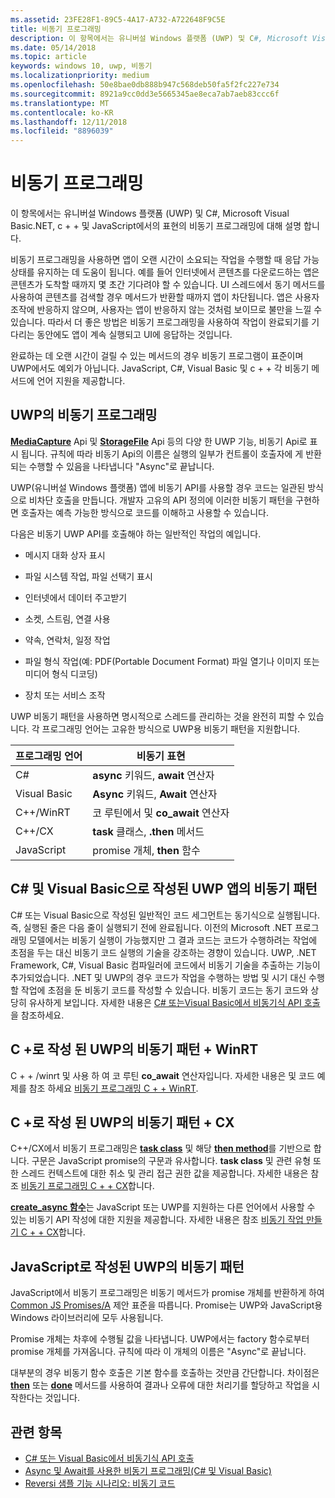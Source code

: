 ```yaml
---
ms.assetid: 23FE28F1-89C5-4A17-A732-A722648F9C5E
title: 비동기 프로그래밍
description: 이 항목에서는 유니버설 Windows 플랫폼 (UWP) 및 C#, Microsoft Visual Basic.NET, c + + 및 JavaScript에서의 표현의 비동기 프로그래밍에 대해 설명 합니다.
ms.date: 05/14/2018
ms.topic: article
keywords: windows 10, uwp, 비동기
ms.localizationpriority: medium
ms.openlocfilehash: 50e8bae0db888b947c568deb50fa5f2fc227e734
ms.sourcegitcommit: 8921a9cc0dd3e5665345ae8eca7ab7aeb83ccc6f
ms.translationtype: MT
ms.contentlocale: ko-KR
ms.lasthandoff: 12/11/2018
ms.locfileid: "8896039"
---
```

# <a name="asynchronous-programming"></a>비동기 프로그래밍
이 항목에서는 유니버설 Windows 플랫폼 (UWP) 및 C#, Microsoft Visual Basic.NET, c + + 및 JavaScript에서의 표현의 비동기 프로그래밍에 대해 설명 합니다.

비동기 프로그래밍을 사용하면 앱이 오랜 시간이 소요되는 작업을 수행할 때 응답 가능 상태를 유지하는 데 도움이 됩니다. 예를 들어 인터넷에서 콘텐츠를 다운로드하는 앱은 콘텐츠가 도착할 때까지 몇 초간 기다려야 할 수 있습니다. UI 스레드에서 동기 메서드를 사용하여 콘텐츠를 검색할 경우 메서드가 반환할 때까지 앱이 차단됩니다. 앱은 사용자 조작에 반응하지 않으며, 사용자는 앱이 반응하지 않는 것처럼 보이므로 불만을 느낄 수 있습니다. 따라서 더 좋은 방법은 비동기 프로그래밍을 사용하여 작업이 완료되기를 기다리는 동안에도 앱이 계속 실행되고 UI에 응답하는 것입니다.

완료하는 데 오랜 시간이 걸릴 수 있는 메서드의 경우 비동기 프로그램이 표준이며 UWP에서도 예외가 아닙니다. JavaScript, C#, Visual Basic 및 c + + 각 비동기 메서드에 언어 지원을 제공합니다.

## <a name="asynchronous-programming-in-the-uwp"></a>UWP의 비동기 프로그래밍
[**MediaCapture**](https://msdn.microsoft.com/library/windows/apps/BR241124) Api 및 [**StorageFile**](https://msdn.microsoft.com/library/windows/apps/BR227171) Api 등의 다양 한 UWP 기능, 비동기 Api로 표시 됩니다. 규칙에 따라 비동기 Api의 이름은 실행의 일부가 컨트롤이 호출자에 게 반환 되는 수행할 수 있음을 나타냅니다 "Async"로 끝납니다.

UWP(유니버설 Windows 플랫폼) 앱에 비동기 API를 사용할 경우 코드는 일관된 방식으로 비차단 호출을 만듭니다. 개발자 고유의 API 정의에 이러한 비동기 패턴을 구현하면 호출자는 예측 가능한 방식으로 코드를 이해하고 사용할 수 있습니다.

다음은 비동기 UWP API를 호출해야 하는 일반적인 작업의 예입니다.

-   메시지 대화 상자 표시

-   파일 시스템 작업, 파일 선택기 표시

-   인터넷에서 데이터 주고받기

-   소켓, 스트림, 연결 사용

-   약속, 연락처, 일정 작업

-   파일 형식 작업(예: PDF(Portable Document Format) 파일 열기나 이미지 또는 미디어 형식 디코딩)

-   장치 또는 서비스 조작

UWP 비동기 패턴을 사용하면 명시적으로 스레드를 관리하는 것을 완전히 피할 수 있습니다. 각 프로그래밍 언어는 고유한 방식으로 UWP용 비동기 패턴을 지원합니다.

| 프로그래밍 언어 | 비동기 표현           |
|----------------------|---------------------------------------|
| C#                   | **async** 키워드, **await** 연산자 |
| Visual Basic         | **Async** 키워드, **Await** 연산자 |
| C++/WinRT            | 코 루틴에서 및 **co_await** 연산자  |
| C++/CX               | **task** 클래스, **.then** 메서드      |
| JavaScript           | promise 개체, **then** 함수     |

## <a name="asynchronous-patterns-in-uwp-using-c-and-visual-basic"></a>C# 및 Visual Basic으로 작성된 UWP 앱의 비동기 패턴
C# 또는 Visual Basic으로 작성된 일반적인 코드 세그먼트는 동기식으로 실행됩니다. 즉, 실행된 줄은 다음 줄이 실행되기 전에 완료됩니다. 이전의 Microsoft .NET 프로그래밍 모델에서는 비동기 실행이 가능했지만 그 결과 코드는 코드가 수행하려는 작업에 초점을 두는 대신 비동기 코드 실행의 기술을 강조하는 경향이 있습니다. UWP, .NET Framework, C#, Visual Basic 컴파일러에 코드에서 비동기 기술을 추출하는 기능이 추가되었습니다. .NET 및 UWP의 경우 코드가 작업을 수행하는 방법 및 시기 대신 수행할 작업에 초점을 둔 비동기 코드를 작성할 수 있습니다. 비동기 코드는 동기 코드와 상당히 유사하게 보입니다. 자세한 내용은 [C# 또는Visual Basic에서 비동기식 API 호출](call-asynchronous-apis-in-csharp-or-visual-basic.md)을 참조하세요.

## <a name="asynchronous-patterns-in-uwp-with-cwinrt"></a>C +로 작성 된 UWP의 비동기 패턴 + WinRT
C + + /winrt 및 사용 하 여 코 루틴 **co_await** 연산자입니다. 자세한 내용은 및 코드 예제를 참조 하세요 [비동기 프로그래밍 C + + WinRT](../cpp-and-winrt-apis/concurrency.md).

## <a name="asynchronous-patterns-in-uwp-with-ccx"></a>C +로 작성 된 UWP의 비동기 패턴 + CX
C++/CX에서 비동기 프로그래밍은 [**task class**](https://msdn.microsoft.com/library/windows/apps/xaml/hh750113.aspx) 및 해당 [**then method**](https://msdn.microsoft.com/library/windows/apps/xaml/hh750044.aspx)를 기반으로 합니다. 구문은 JavaScript promise의 구문과 유사합니다. **task class** 및 관련 유형 또한 스레드 컨텍스트에 대한 취소 및 관리 접근 권한 값을 제공합니다. 자세한 내용은 참조 [비동기 프로그래밍 C + + CX](asynchronous-programming-in-cpp-universal-windows-platform-apps.md)합니다.

[**create\_async 함수**](https://msdn.microsoft.com/library/windows/apps/xaml/hh750102.aspx)는 JavaScript 또는 UWP를 지원하는 다른 언어에서 사용할 수 있는 비동기 API 작성에 대한 지원을 제공합니다. 자세한 내용은 참조 [비동기 작업 만들기 C + + CX](https://msdn.microsoft.com/library/windows/apps/xaml/hh750082.aspx)합니다.

## <a name="asynchronous-patterns-in-uwp-using-javascript"></a>JavaScript로 작성된 UWP의 비동기 패턴
JavaScript에서 비동기 프로그래밍은 비동기 메서드가 promise 개체를 반환하게 하여 [Common JS Promises/A](http://wiki.commonjs.org/wiki/Promises/A) 제안 표준을 따릅니다. Promise는 UWP와 JavaScript용 Windows 라이브러리에 모두 사용됩니다.

Promise 개체는 차후에 수행될 값을 나타냅니다. UWP에서는 factory 함수로부터 promise 개체를 가져옵니다. 규칙에 따라 이 개체의 이름은 "Async"로 끝납니다.

대부분의 경우 비동기 함수 호출은 기본 함수를 호출하는 것만큼 간단합니다. 차이점은 [**then**](https://msdn.microsoft.com/library/windows/apps/BR229728) 또는 [**done**](https://msdn.microsoft.com/library/windows/apps/Hh701079) 메서드를 사용하여 결과나 오류에 대한 처리기를 할당하고 작업을 시작한다는 것입니다.

## <a name="related-topics"></a>관련 항목
* [C# 또는 Visual Basic에서 비동기식 API 호출](call-asynchronous-apis-in-csharp-or-visual-basic.md)
* [Async 및 Await를 사용한 비동기 프로그래밍(C# 및 Visual Basic)](http://msdn.microsoft.com/library/hh191443(vs.110).aspx)
* [Reversi 샘플 기능 시나리오: 비동기 코드](https://msdn.microsoft.com/library/windows/apps/xaml/jj712233.aspx#async)
